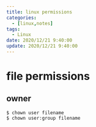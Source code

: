 ```yaml
---
title: linux permissions
categories: 
  - [linux,notes]
tags:
  - Linux
date: 2020/12/21 9:40:00
update: 2020/12/21 9:40:00
---
```


# file permissions

## owner

```shell
$ chown user filename
$ chown user:group filename
```

